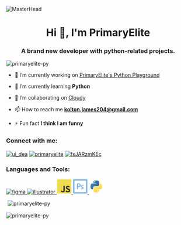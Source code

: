 ![MasterHead](https://cdn.discordapp.com/attachments/1094067582543331411/1114931314752245760/PrimaryElite.png)

<h1 align="center">Hi 👋, I'm PrimaryElite</h1>
<h3 align="center">A brand new developer with python-related projects.</h3>

<p align="left"> <img src="https://komarev.com/ghpvc/?username=primaryelite-py&label=Profile%20views&color=0e75b6&style=flat" alt="primaryelite-py" /> </p>

- 🔭 I’m currently working on [PrimaryElite's Python Playground](https://github.com/PrimaryElite-py/python-playground)

- 🌱 I’m currently learning **Python**

- 👯 I’m collaborating on [Cloudy](https://github.com/CloudyKS/cloudy)

- 📫 How to reach me **kolton.james204@gmail.com**

- ⚡ Fun fact **I think I am funny**

<h3 align="left">Connect with me:</h3>
<p align="left">
<a href="https://twitter.com/ui_dea" target="blank"><img align="center" src="https://raw.githubusercontent.com/rahuldkjain/github-profile-readme-generator/master/src/images/icons/Social/twitter.svg" alt="ui_dea" height="30" width="40" /></a>
<a href="https://www.youtube.com/c/primaryelite" target="blank"><img align="center" src="https://raw.githubusercontent.com/rahuldkjain/github-profile-readme-generator/master/src/images/icons/Social/youtube.svg" alt="primaryelite" height="30" width="40" /></a>
<a href="https://discord.gg/fsJARzmKEc" target="blank"><img align="center" src="https://raw.githubusercontent.com/rahuldkjain/github-profile-readme-generator/master/src/images/icons/Social/discord.svg" alt="fsJARzmKEc" height="30" width="40" /></a>
</p>

<h3 align="left">Languages and Tools:</h3>
<p align="left"> <a href="https://www.figma.com/" target="_blank" rel="noreferrer"> <img src="https://www.vectorlogo.zone/logos/figma/figma-icon.svg" alt="figma" width="40" height="40"/> </a> <a href="https://www.adobe.com/in/products/illustrator.html" target="_blank" rel="noreferrer"> <img src="https://www.vectorlogo.zone/logos/adobe_illustrator/adobe_illustrator-icon.svg" alt="illustrator" width="40" height="40"/> </a> <a href="https://developer.mozilla.org/en-US/docs/Web/JavaScript" target="_blank" rel="noreferrer"> <img src="https://raw.githubusercontent.com/devicons/devicon/master/icons/javascript/javascript-original.svg" alt="javascript" width="40" height="40"/> </a> <a href="https://www.photoshop.com/en" target="_blank" rel="noreferrer"> <img src="https://raw.githubusercontent.com/devicons/devicon/master/icons/photoshop/photoshop-line.svg" alt="photoshop" width="40" height="40"/> </a> <a href="https://www.python.org" target="_blank" rel="noreferrer"> <img src="https://raw.githubusercontent.com/devicons/devicon/master/icons/python/python-original.svg" alt="python" width="40" height="40"/> </a> </p>



<p>&nbsp;<img align="center" src="https://github-readme-stats.vercel.app/api?username=primaryelite-py&show_icons=true&locale=en" alt="primaryelite-py" /></p>

<p><img align="center" src="https://github-readme-streak-stats.herokuapp.com/?user=primaryelite-py&theme=default" alt="primaryelite-py" /></p>
